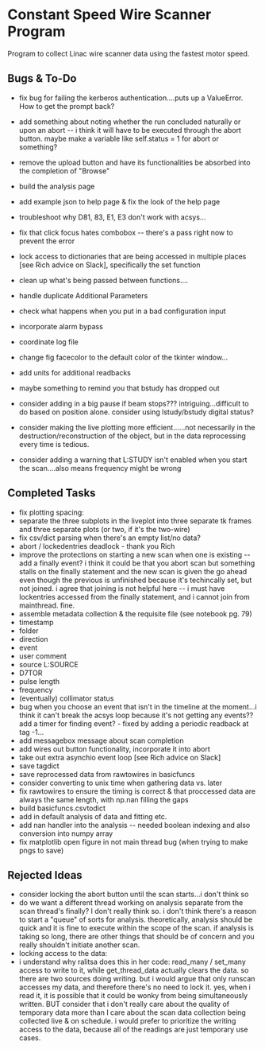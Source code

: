 # Constant Speed Wire Scanner Program
Program to collect Linac wire scanner data using the fastest motor speed. 

## Bugs & To-Do

- fix bug for failing the kerberos authentication....puts up a ValueError. How to get the prompt back?

- add something about noting whether the run concluded naturally or upon an abort -- i think it will have to be executed through the abort button. maybe make a variable like self.status = 1 for abort or something? 
- remove the upload button and have its functionalities be absorbed into the completion of "Browse"

- build the analysis page 
- add example json to help page & fix the look of the help page

- troubleshoot why D81, 83, E1, E3 don't work with acsys...
- fix that click focus hates combobox -- there's a pass right now to prevent the error
- lock access to dictionaries that are being accessed in multiple places [see Rich advice on Slack], specifically the set function
- clean up what's being passed between functions....
- handle duplicate Additional Parameters
- check what happens when you put in a bad configuration input
- incorporate alarm bypass
- coordinate log file
- change fig facecolor to the default color of the tkinter window...
- add units for additional readbacks
- maybe something to remind you that bstudy has dropped out

- consider adding in a big pause if beam stops??? intriguing...difficult to do based on position alone. consider using lstudy/bstudy digital status? 
- consider making the live plotting more efficient......not necessarily in the destruction/reconstruction of the object, but in the data reprocessing every time is tedious. 
- consider adding a warning that L:STUDY isn't enabled when you start the scan....also means frequency might be wrong


## Completed Tasks
- fix plotting spacing: 
 - separate the three subplots in the liveplot into three separate tk frames and three separate plots (or two, if it's the two-wire)
- fix csv/dict parsing when there's an empty list/no data? 
- abort / lockedentries deadlock - thank you Rich
- improve the protections on starting a new scan when one is existing -- add a finally event? i think it could be that you abort scan but something stalls on the finally statement and the new scan is given the go ahead even though the previous is unfinished because it's techincally set, but not joined. i agree that joining is not helpful here -- i must have lockentries accessed from the finally statement, and i cannot join from mainthread. fine. 
- assemble metadata collection & the requisite file (see notebook pg. 79)
 - timestamp
 - folder
 - direction
 - event
 - user comment
 - source L:SOURCE
 - D7TOR
 - pulse length
 - frequency
 - (eventually) collimator status
- bug when you choose an event that isn't in the timeline at the moment...i think it can't break the acsys loop because it's not getting any events?? add a timer for finding event? - fixed by adding a periodic readback at tag -1...
- add messagebox message about scan completion
- add wires out button functionality, incorporate it into abort
- take out extra asynchio event loop [see Rich advice on Slack]
- save tagdict
- save reprocessed data from rawtowires in basicfuncs
- consider converting to unix time when gathering data vs. later
- fix rawtowires to ensure the timing is correct & that proccessed data are always the same length, with np.nan filling the gaps
- build basicfuncs.csvtodict
- add in default analysis of data and fitting etc. 
- add nan handler into the analysis -- needed boolean indexing and also conversion into numpy array
- fix matplotlib open figure in not main thread bug (when trying to make pngs to save)



## Rejected Ideas
- consider locking the abort button until the scan starts...i don't think so 
- do we want a different thread working on analysis separate from the scan thread's finally? I don't really think so. i don't think there's a reason to start a "queue" of sorts for analysis. theoretically, analysis should be quick and it is fine to execute within the scope of the scan. if analysis is taking so long, there are other things that should be of concern and you really shouldn't initiate another scan. 
- locking access to the data: 
 - i understand why ralitsa does this in her code: read_many / set_many access to write to it, while get_thread_data actually clears the data. so there are two sources doing writing. but i would argue that only runscan accesses my data, and therefore there's no need to lock it. yes, when i read it, it is possible that it could be wonky from being simultaneously written. BUT consider that i don't really care about the quality of temporary data more than I care about the scan data collection being collected live & on schedule. i would prefer to prioritize the writing access to the data, because all of the readings are just temporary use cases. 